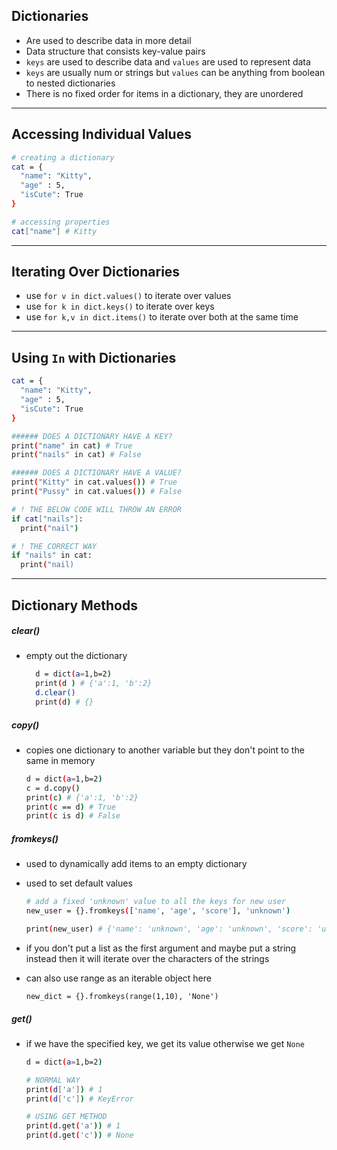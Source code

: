 ## Dictionaries

- Are used to describe data in more detail
- Data structure that consists key-value pairs
- `keys` are used to describe data and `values` are used to represent data
- `keys` are usually num or strings but `values` can be anything from boolean to nested dictionaries
- There is no fixed order for items in a dictionary, they are unordered

---

## Accessing Individual Values

```bash
# creating a dictionary
cat = {
  "name": "Kitty",
  "age" : 5,
  "isCute": True
}

# accessing properties
cat["name"] # Kitty
```

---

## Iterating Over Dictionaries

- use `for v in dict.values()` to iterate over values
- use `for k in dict.keys()` to iterate over keys
- use `for k,v in dict.items()` to iterate over both at the same time

---

## Using `In` with Dictionaries

```bash
cat = {
  "name": "Kitty",
  "age" : 5,
  "isCute": True
}

###### DOES A DICTIONARY HAVE A KEY?
print("name" in cat) # True
print("nails" in cat) # False

###### DOES A DICTIONARY HAVE A VALUE?
print("Kitty" in cat.values()) # True
print("Pussy" in cat.values()) # False

# ! THE BELOW CODE WILL THROW AN ERROR
if cat["nails"]:
  print("nail")

# ! THE CORRECT WAY
if "nails" in cat:
  print("nail)
```

---

## Dictionary Methods

##### clear()

- empty out the dictionary

  ```bash
    d = dict(a=1,b=2)
    print(d ) # {'a':1, 'b':2}
    d.clear()
    print(d) # {}
  ```

##### copy()

- copies one dictionary to another variable but they don't point to the same in memory

  ```bash
  d = dict(a=1,b=2)
  c = d.copy()
  print(c) # {'a':1, 'b':2}
  print(c == d) # True
  print(c is d) # False
  ```

##### fromkeys()

- used to dynamically add items to an empty dictionary
- used to set default values

  ```bash
  # add a fixed 'unknown' value to all the keys for new user
  new_user = {}.fromkeys(['name', 'age', 'score'], 'unknown')

  print(new_user) # {'name': 'unknown', 'age': 'unknown', 'score': 'unknown'}
  ```

- if you don't put a list as the first argument and maybe put a string instead then it will iterate over the characters of the strings

- can also use range as an iterable object here
  ```
  new_dict = {}.fromkeys(range(1,10), 'None')
  ```

##### get()

- if we have the specified key, we get its value otherwise we get `None`

  ```bash
  d = dict(a=1,b=2)

  # NORMAL WAY
  print(d['a']) # 1
  print(d['c']) # KeyError

  # USING GET METHOD
  print(d.get('a')) # 1
  print(d.get('c')) # None
  ```
